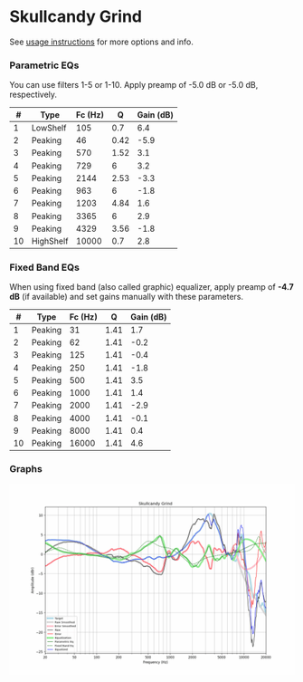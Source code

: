 # Skullcandy Grind
See [usage instructions](https://github.com/jaakkopasanen/AutoEq#usage) for more options and info.

### Parametric EQs
You can use filters 1-5 or 1-10. Apply preamp of -5.0 dB or -5.0 dB, respectively.

|   # | Type      |   Fc (Hz) |    Q |   Gain (dB) |
|-----|-----------|-----------|------|-------------|
|   1 | LowShelf  |       105 | 0.7  |         6.4 |
|   2 | Peaking   |        46 | 0.42 |        -5.9 |
|   3 | Peaking   |       570 | 1.52 |         3.1 |
|   4 | Peaking   |       729 | 6    |         3.2 |
|   5 | Peaking   |      2144 | 2.53 |        -3.3 |
|   6 | Peaking   |       963 | 6    |        -1.8 |
|   7 | Peaking   |      1203 | 4.84 |         1.6 |
|   8 | Peaking   |      3365 | 6    |         2.9 |
|   9 | Peaking   |      4329 | 3.56 |        -1.8 |
|  10 | HighShelf |     10000 | 0.7  |         2.8 |

### Fixed Band EQs
When using fixed band (also called graphic) equalizer, apply preamp of **-4.7 dB** (if available) and set gains manually with these parameters.

|   # | Type    |   Fc (Hz) |    Q |   Gain (dB) |
|-----|---------|-----------|------|-------------|
|   1 | Peaking |        31 | 1.41 |         1.7 |
|   2 | Peaking |        62 | 1.41 |        -0.2 |
|   3 | Peaking |       125 | 1.41 |        -0.4 |
|   4 | Peaking |       250 | 1.41 |        -1.8 |
|   5 | Peaking |       500 | 1.41 |         3.5 |
|   6 | Peaking |      1000 | 1.41 |         1.4 |
|   7 | Peaking |      2000 | 1.41 |        -2.9 |
|   8 | Peaking |      4000 | 1.41 |        -0.1 |
|   9 | Peaking |      8000 | 1.41 |         0.4 |
|  10 | Peaking |     16000 | 1.41 |         4.6 |

### Graphs
![](./Skullcandy%20Grind.png)
